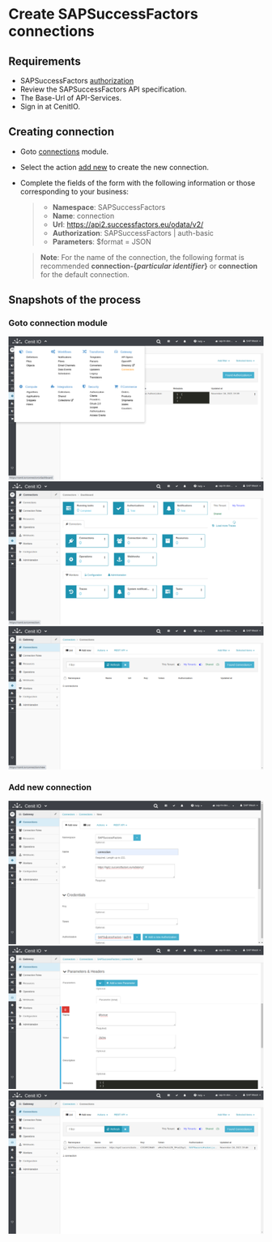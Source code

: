 # Create SAPSuccessFactors connections

## Requirements

* SAPSuccessFactors [authorization](../authorizations/SAPSuccessFactors-Auth_Basic.md)
* Review the SAPSuccessFactors API specification.[<i class="fa fa-external-link" aria-hidden="true"></i>](https://help.sap.com/viewer/d599f15995d348a1b45ba5603e2aba9b/2111/en-US/5c8bca0af1654b05a83193b2922dcee2.html)
* The Base-Url of API-Services.
* Sign in at CenitIO.[<i class="fa fa-external-link" aria-hidden="true"></i>](https://cenit.io/users/sign_in)

## Creating connection

* Goto [connections](https://cenit.io/connection) module.
* Select the action [add new](https://cenit.io/connection/new) to create the new connection.
* Complete the fields of the form with the following information or those corresponding to your business:

    >- **Namespace**: SAPSuccessFactors
    >- **Name**: connection
    >- **Url**: https://api2.successfactors.eu/odata/v2/
    >- **Authorization**: SAPSuccessFactors | auth-basic
    >- **Parameters**: $format = JSON
    
    > **Note**: For the name of the connection, the following format is recommended **connection\-\{*particular identifier*\}** or **connection** for the default connection. 

## Snapshots of the process

### Goto connection module

   ![](../assets/snapshots/sap-sf-conn/snapshots-001.png)
   ![](../assets/snapshots/sap-sf-conn/snapshots-002.png)
   ![](../assets/snapshots/sap-sf-conn/snapshots-003.png)
    
### Add new connection

   ![](../assets/snapshots/sap-sf-conn/snapshots-004.png)
   ![](../assets/snapshots/sap-sf-conn/snapshots-005.png)
   ![](../assets/snapshots/sap-sf-conn/snapshots-006.png)
   
